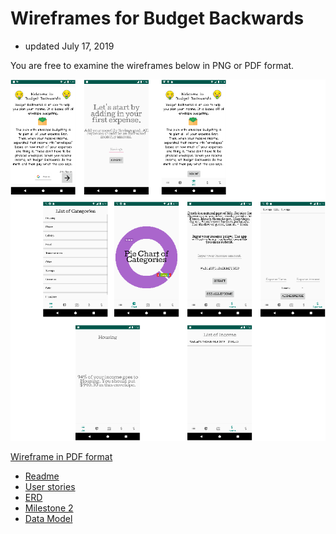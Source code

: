 # Wireframes for Budget Backwards
+ updated July 17, 2019

You are free to examine the wireframes below in PNG or PDF format.



![Wireframe png](budget_wireframe.png)

[Wireframe in PDF format](budget_wireframe.pdf) 

+ [Readme](https://treypage.github.io/budget-backwards/)
+ [User stories](user-stories.md)
+ [ERD](ERD.md)
+ [Milestone 2](milestone-2.md)
+ [Data Model](docs/data-model.md)
